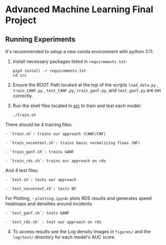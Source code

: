 # Advanced Machine Learning Final Project

## Running Experiments

It's recommended to setup a new conda environment with python 3.11. 


1. Install necessary packages listed in `requirements.txt`:

    ```shell
    pip3 install -r requirements.txt
    cd src
    ```

2. Ensure the ROOT Path located at the top of the scripts `load_data.py` , `train_CANF.py` , `test_CANF.py`, `train_ganf.py`, and `test_ganf.py` are set correctly. 

3. Run the shell files located in [src](./src) to train and test each model:

    ```shell
    ./train.sh
    ```

There should be 4 training files:

    - `train.sh`: trains our approach (CANF/CNF)

    - `train_nocontext.sh`: trains basic normalizing flows (NF)

    - `train_ganf.sh`: trains GANF

    - `train_rds.sh`: trains our approach on rds

And 4 test files:

    - `test.sh`: tests our approach

    - `test_nocontext.sh`: tests NF

For Plotting,
    - `plotting.ipynb`: plots RDS results and generates speed heatmaps and densities around incidents

    - `test_ganf.sh`: tests GANF

    - `test_rds.sh` : test our approach on rds

4. To access results see the Log density images in `figures/` and the `log/test/` directory for each model's AUC score.
